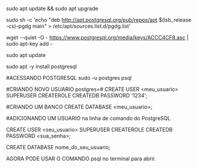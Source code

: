 sudo apt update && sudo apt upgrade

sudo sh -c 'echo "deb http://apt.postgresql.org/pub/repos/apt $(lsb_release -cs)-pgdg main" > /etc/apt/sources.list.d/pgdg.list'

wget --quiet -O - https://www.postgresql.org/media/keys/ACCC4CF8.asc | sudo apt-key add -

sudo apt update

sudo apt -y install postgresql

#ACESSANDO POSTGRESQL
sudo -u postgres psql

#CRIANDO NOVO USUARIO
postgres=# CREATE USER <meu_usuario> SUPERUSER CREATEROLE CREATEDB PASSWORD '1234';

#CRIANDO UM BANCO
CREATE DATABASE <meu_usuario>;

#ADICIONANDO UM USUARIO na linha de comando do PostgreSQL

CREATE USER <seu_usuario> SUPERUSER CREATEROLE CREATEDB PASSWORD <sua_senha>;
 
CREATE DATABASE nome_do_seu_usuario;


AGORA PODE USAR O COMANDO psql no terminal para abrir.
